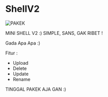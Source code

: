 # ShellV2


![PAKEK](https://user-images.githubusercontent.com/45889833/71785748-efa21c00-3035-11ea-994f-641368c6624a.png)



MINI SHELL V2 :) SIMPLE, SANS, GAK RIBET !

Gada Apa Apa :)


Fitur : 

- Upload
- Delete
- Update
- Rename

TINGGAL PAKEK AJA GAN :) 
